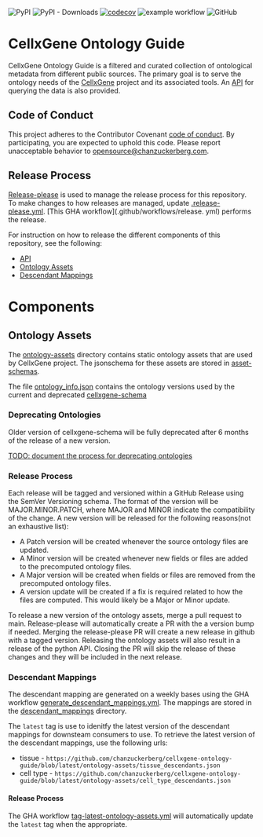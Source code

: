 ![PyPI](https://img.shields.io/pypi/v/cellxgene-ontology-guide?label=pypi%20package)
![PyPI - Downloads](https://img.shields.io/pypi/dm/cellxgene-ontology-guide)
[![codecov](https://codecov.io/gh/chanzuckerberg/cellxgene-ontology-guide/graph/badge.svg?token=ceXxNPx22I)](https://codecov.io/gh/chanzuckerberg/cellxgene-ontology-guide)
![example workflow](https://github.com/chanzuckerberg/cellxgene-ontology-guide/actions/workflows/push-tests.yml/badge.svg?branch=main)
![GitHub](https://img.shields.io/github/license/chanzuckerberg/cellxgene-ontology-guide)

# CellxGene Ontology Guide

CellxGene Ontology Guide is a filtered and curated collection of ontological metadata from different public sources.
The primary goal is to serve the ontology needs of the [CellxGene](https://cellxgene.cziscience.com/) project and its
associated tools. An [API](./api/python) for querying the data is also provided.

## Code of Conduct

This project adheres to the Contributor Covenant [code of conduct](https://github.com/chanzuckerberg/.github/blob/master/CODE_OF_CONDUCT.md). By participating, you are expected to uphold this code. Please report unacceptable behavior to [opensource@chanzuckerberg.com](mailto:opensource@chanzuckerberg.com).

## Release Process

[Release-please]() is used to manage the release process for this repository. To make changes to how releases are
managed, update [.release-please.yml](./release-please-config.json). [This GHA workflow](.github/workflows/release.
yml) performs the release.

For instruction on how to release the different components of this repository, see the following:

- [API](./api/python/README.md#release-process)
- [Ontology Assets](./README.md#)
- [Descendant Mappings](./README.md#)

# Components

## Ontology Assets

The [ontology-assets](./ontology-assets) directory contains static ontology assets that are used by CellxGene
project. The jsonschema for these assets are stored in [asset-schemas](./asset-schemas).

The file [ontology_info.json](./ontology-assets/ontology_info.json) contains the ontology versions used by the
current and deprecated [cellxgene-schema](https://github.com/chanzuckerberg/single-cell-curation/tree/main/schema)

### Deprecating Ontologies

Older version of cellxgene-schema will be fully deprecated after 6 months of the release of a new version.

[TODO: document the process for deprecating ontologies](https://github.com/chanzuckerberg/cellxgene-ontology-guide/issues/170)

### Release Process

Each release will be tagged and versioned within a GitHub Release using the SemVer Versioning schema. The format of the version will be MAJOR.MINOR.PATCH, where MAJOR and MINOR indicate the compatibility of the change. A new version will be released for the following reasons(not an exhaustive list):

- A Patch version will be created whenever the source ontology files are updated.
- A Minor version will be created whenever new fields or files are added to the precomputed ontology files.
- A Major version will be created when fields or files are removed from the precomputed ontology files.
- A version update will be created if a fix is required related to how the files are computed. This would likely be a Major or Minor update.

To release a new version of the ontology assets, merge a pull request to main. Release-please will automatically create a PR with the a version bump if needed. Merging the release-please PR will create a new release in github with a tagged version. Releasing the ontology assets will also result in a release of the python API. Closing the PR will skip the release of these changes and they will be included in the next release.

### Descendant Mappings

The descendant mapping are generated on a weekly bases using the GHA workflow [generate_descendant_mappings.yml](./.github/workflows/generate_descendant_mappings.yml). The mappings are stored in the [descendant_mappings](./ontology_assets) directory.

The `latest` tag is use to idenitfy the latest version of the descendant mappings for downsteam consumers to use. To retrieve the latest version of the descendant mappings, use the following urls:

- tissue - `https://github.com/chanzuckerberg/cellxgene-ontology-guide/blob/latest/ontology-assets/tissue_descendants.json`
- cell type - `https://github.com/chanzuckerberg/cellxgene-ontology-guide/blob/latest/ontology-assets/cell_type_descendants.json`

#### Release Process

The GHA workflow [tag-latest-ontology-assets.yml](.github/workflows/tag-latest-ontology-assets.yml) will automatically update the `latest` tag when the appropriate.
